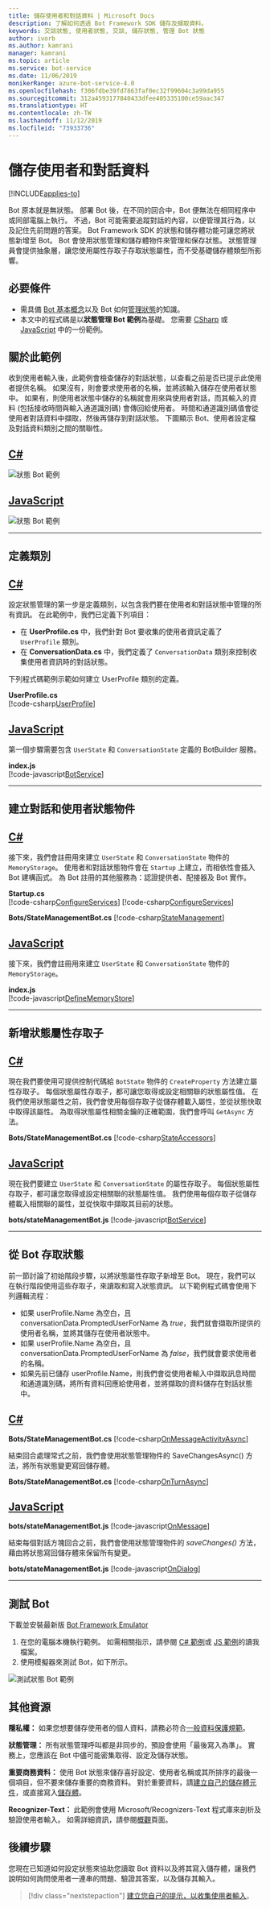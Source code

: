 ```yaml
---
title: 儲存使用者和對話資料 | Microsoft Docs
description: 了解如何透過 Bot Framework SDK 儲存及擷取資料。
keywords: 交談狀態, 使用者狀態, 交談, 儲存狀態, 管理 Bot 狀態
author: ivorb
ms.author: kamrani
manager: kamrani
ms.topic: article
ms.service: bot-service
ms.date: 11/06/2019
monikerRange: azure-bot-service-4.0
ms.openlocfilehash: f306fdbe39fd7863faf0ec32f99604c3a99da955
ms.sourcegitcommit: 312a4593177840433dfee405335100ce59aac347
ms.translationtype: HT
ms.contentlocale: zh-TW
ms.lasthandoff: 11/12/2019
ms.locfileid: "73933736"
---
```

# <a name="save-user-and-conversation-data"></a>儲存使用者和對話資料

[!INCLUDE[applies-to](../includes/applies-to.md)]

Bot 原本就是無狀態。 部署 Bot 後，在不同的回合中，Bot 便無法在相同程序中或同部電腦上執行。 不過，Bot 可能需要追蹤對話的內容，以便管理其行為，以及記住先前問題的答案。 Bot Framework SDK 的狀態和儲存體功能可讓您將狀態新增至 Bot。 Bot 會使用狀態管理和儲存體物件來管理和保存狀態。 狀態管理員會提供抽象層，讓您使用屬性存取子存取狀態屬性，而不受基礎儲存體類型所影響。

## <a name="prerequisites"></a>必要條件

- 需具備 [Bot 基本概念](bot-builder-basics.md)以及 Bot 如何[管理狀態](bot-builder-concept-state.md)的知識。
- 本文中的程式碼是以**狀態管理 Bot 範例**為基礎。 您需要 [CSharp](https://aka.ms/statebot-sample-cs) 或 [JavaScript](https://aka.ms/statebot-sample-js) 中的一份範例。

## <a name="about-this-sample"></a>關於此範例
收到使用者輸入後，此範例會檢查儲存的對話狀態，以查看之前是否已提示此使用者提供名稱。 如果沒有，則會要求使用者的名稱，並將該輸入儲存在使用者狀態中。 如果有，則使用者狀態中儲存的名稱就會用來與使用者對話，而其輸入的資料 (包括接收時間與輸入通道識別碼) 會傳回給使用者。 時間和通道識別碼值會從使用者對話資料中擷取，然後再儲存到對話狀態。 下圖顯示 Bot、使用者設定檔及對話資料類別之間的關聯性。

## <a name="ctabcsharp"></a>[C#](#tab/csharp)

![狀態 Bot 範例](media/StateBotSample-Overview.png)

## <a name="javascripttabjavascript"></a>[JavaScript](#tab/javascript)

![狀態 Bot 範例](media/StateBotSample-JS-Overview.png)

---

## <a name="define-classes"></a>定義類別

## <a name="ctabcsharp"></a>[C#](#tab/csharp)

設定狀態管理的第一步是定義類別，以包含我們要在使用者和對話狀態中管理的所有資訊。 在此範例中，我們已定義下列項目：

- 在 **UserProfile.cs** 中，我們針對 Bot 要收集的使用者資訊定義了 `UserProfile` 類別。 
- 在 **ConversationData.cs** 中，我們定義了 `ConversationData` 類別來控制收集使用者資訊時的對話狀態。

下列程式碼範例示範如何建立 UserProfile 類別的定義。

**UserProfile.cs**  
[!code-csharp[UserProfile](~/../BotBuilder-Samples/samples/csharp_dotnetcore/45.state-management/UserProfile.cs?range=7-11)]

## <a name="javascripttabjavascript"></a>[JavaScript](#tab/javascript)

第一個步驟需要包含 `UserState` 和 `ConversationState` 定義的 BotBuilder 服務。

**index.js**  
[!code-javascript[BotService](~/../BotBuilder-Samples/samples/javascript_nodejs/45.state-management/index.js?range=7-9)]

---

## <a name="create-conversation-and-user-state-objects"></a>建立對話和使用者狀態物件

## <a name="ctabcsharp"></a>[C#](#tab/csharp)

接下來，我們會註冊用來建立 `UserState` 和 `ConversationState` 物件的 `MemoryStorage`。 使用者和對話狀態物件會在 `Startup` 上建立，而相依性會插入 Bot 建構函式。 為 Bot 註冊的其他服務為：認證提供者、配接器及 Bot 實作。

**Startup.cs**  
[!code-csharp[ConfigureServices](~/../BotBuilder-Samples/samples/csharp_dotnetcore/45.state-management/Startup.cs?range=26-29)]
[!code-csharp[ConfigureServices](~/../BotBuilder-Samples/samples/csharp_dotnetcore/45.state-management/Startup.cs?range=51-57)]

**Bots/StateManagementBot.cs** [!code-csharp[StateManagement](~/../BotBuilder-Samples/samples/csharp_dotnetcore/45.state-management/Bots/StateManagementBot.cs?range=15-22)]

## <a name="javascripttabjavascript"></a>[JavaScript](#tab/javascript)

接下來，我們會註冊用來建立 `UserState` 和 `ConversationState` 物件的 `MemoryStorage`。

**index.js**  
[!code-javascript[DefineMemoryStore](~/../BotBuilder-Samples/samples/javascript_nodejs/45.state-management/index.js?range=33-39)]

---

## <a name="add-state-property-accessors"></a>新增狀態屬性存取子

## <a name="ctabcsharp"></a>[C#](#tab/csharp)

現在我們要使用可提供控制代碼給 `BotState` 物件的 `CreateProperty` 方法建立屬性存取子。 每個狀態屬性存取子，都可讓您取得或設定相關聯的狀態屬性值。 在我們使用狀態屬性之前，我們會使用每個存取子從儲存體載入屬性，並從狀態快取中取得該屬性。 為取得狀態屬性相關金鑰的正確範圍，我們會呼叫 `GetAsync` 方法。

**Bots/StateManagementBot.cs** [!code-csharp[StateAccessors](~/../BotBuilder-Samples/samples/csharp_dotnetcore/45.state-management/Bots/StateManagementBot.cs?range=38-46)]

## <a name="javascripttabjavascript"></a>[JavaScript](#tab/javascript)

現在我們要建立 `UserState` 和 `ConversationState` 的屬性存取子。 每個狀態屬性存取子，都可讓您取得或設定相關聯的狀態屬性值。 我們使用每個存取子從儲存體載入相關聯的屬性，並從快取中擷取其目前的狀態。

**bots/stateManagementBot.js** [!code-javascript[BotService](~/../BotBuilder-Samples/samples/javascript_nodejs/45.state-management/bots/stateManagementBot.js?range=6-19)]

---

## <a name="access-state-from-your-bot"></a>從 Bot 存取狀態

前一節討論了初始階段步驟，以將狀態屬性存取子新增至 Bot。 現在，我們可以在執行階段使用這些存取子，來讀取和寫入狀態資訊。 以下範例程式碼會使用下列邏輯流程：

- 如果 userProfile.Name 為空白，且 conversationData.PromptedUserForName 為 _true_，我們就會擷取所提供的使用者名稱，並將其儲存在使用者狀態中。
- 如果 userProfile.Name 為空白，且 conversationData.PromptedUserForName 為 _false_，我們就會要求使用者的名稱。
- 如果先前已儲存 userProfile.Name，則我們會從使用者輸入中擷取訊息時間和通道識別碼，將所有資料回應給使用者，並將擷取的資料儲存在對話狀態中。

## <a name="ctabcsharp"></a>[C#](#tab/csharp)

**Bots/StateManagementBot.cs** [!code-csharp[OnMessageActivityAsync](~/../BotBuilder-Samples/samples/csharp_dotnetcore/45.state-management/bots/StateManagementBot.cs?range=38-85)]

結束回合處理常式之前，我們會使用狀態管理物件的 SaveChangesAsync()  方法，將所有狀態變更寫回儲存體。

**Bots/StateManagementBot.cs** [!code-csharp[OnTurnAsync](~/../BotBuilder-Samples/samples/csharp_dotnetcore/45.state-management/bots/StateManagementBot.cs?range=24-31)]

## <a name="javascripttabjavascript"></a>[JavaScript](#tab/javascript)

**bots/stateManagementBot.js** [!code-javascript[OnMessage](~/../BotBuilder-Samples/samples/javascript_nodejs/45.state-management/bots/stateManagementBot.js?range=21-58)]

結束每個對話方塊回合之前，我們會使用狀態管理物件的 _saveChanges()_ 方法，藉由將狀態寫回儲存體來保留所有變更。

**bots/stateManagementBot.js** [!code-javascript[OnDialog](~/../BotBuilder-Samples/samples/javascript_nodejs/45.state-management/bots/stateManagementBot.js?range=60-67)]

---

## <a name="test-the-bot"></a>測試 Bot

下載並安裝最新版 [Bot Framework Emulator](https://aka.ms/bot-framework-emulator-readme)

1. 在您的電腦本機執行範例。 如需相關指示，請參閱 [C# 範例](https://aka.ms/statebot-sample-cs)或 [JS 範例](https://aka.ms/statebot-sample-js)的讀我檔案。
1. 使用模擬器來測試 Bot，如下所示。

![測試狀態 Bot 範例](media/state-bot-testing-emulator.png)

## <a name="additional-resources"></a>其他資源

**隱私權：** 如果您想要儲存使用者的個人資料，請務必符合[一般資料保護規範](https://blog.botframework.com/2018/04/23/general-data-protection-regulation-gdpr)。

**狀態管理：** 所有狀態管理呼叫都是非同步的，預設會使用「最後寫入為準」。 實務上，您應該在 Bot 中儘可能密集取得、設定及儲存狀態。

**重要商務資料：** 使用 Bot 狀態來儲存喜好設定、使用者名稱或其所排序的最後一個項目，但不要來儲存重要的商務資料。 對於重要資料，請[建立自己的儲存體元件](bot-builder-custom-storage.md)，或直接寫入[儲存體](bot-builder-howto-v4-storage.md)。

**Recognizer-Text：** 此範例會使用 Microsoft/Recognizers-Text 程式庫來剖析及驗證使用者輸入。 如需詳細資訊，請參閱[概觀](https://github.com/Microsoft/Recognizers-Text#microsoft-recognizers-text-overview)頁面。

## <a name="next-steps"></a>後續步驟

您現在已知道如何設定狀態來協助您讀取 Bot 資料以及將其寫入儲存體，讓我們說明如何詢問使用者一連串的問題、驗證其答案，以及儲存其輸入。

> [!div class="nextstepaction"]
> [建立您自己的提示，以收集使用者輸入](bot-builder-primitive-prompts.md)。
